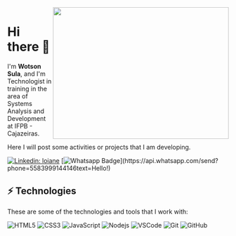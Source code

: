 <img align="right" width="400" height="300" src="http://3.bp.blogspot.com/-TBnXkNDxTgg/U2rvQ0uGzQI/AAAAAAAAFZc/It6otshGw5w/s1600/Naruto+1.gif">

#  Hi there 👋

I'm **Wotson Sula**, and I'm Technologist in training in the area of Systems Analysis and Development at IFPB - Cajazeiras.

Here I will post some activities or projects that I am developing.

[![Linkedin: loiane](https://img.shields.io/badge/-Linkedin-blue?style=flat-square&logo=Linkedin&logoColor=white&link=https://www.linkedin.com/in/wotson-sula-96836210b/)](https://www.linkedin.com/in/wotson-sula-96836210b/)
[![Whatsapp Badge](https://img.shields.io/badge/-Whatsapp-4CA143?style=flat-square&labelColor=4CA143&logo=whatsapp&logoColor=white&link=https://api.whatsapp.com/send?phone=5583999144146&text=Hello!)](https://api.whatsapp.com/send?phone=5583999144146text=Hello!)

## ⚡ Technologies

These are some of the technologies and tools that I work with:

![HTML5](https://img.shields.io/badge/-HTML5-E34F26?style=flat-square&logo=html5&logoColor=white)
![CSS3](https://img.shields.io/badge/-CSS3-1572B6?style=flat-square&logo=css3)
![JavaScript](https://img.shields.io/badge/-JavaScript-black?style=flat-square&logo=javascript)
![Nodejs](https://img.shields.io/badge/-Nodejs-339933?style=flat-square&logo=Node.js&logoColor=white)
![VSCode](https://img.shields.io/badge/-VSCode-007ACC?style=flat-square&logo=visual-studio-code&logoColor=white)
![Git](https://img.shields.io/badge/-Git-black?style=flat-square&logo=git)
![GitHub](https://img.shields.io/badge/-GitHub-181717?style=flat-square&logo=github)
